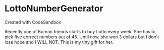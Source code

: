 # LottoNumberGenerator
Created with CodeSandbox


Recently one of Korean friends starts to buy Lotto every week.
She has to pick five correct numbers out of 45.
Until now, she won 3 dollars but I don't lose hope and I WILL NOT.
This is my tiny gift for her.
